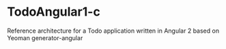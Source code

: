 # TodoAngular1-c
Reference architecture for a Todo application written in Angular 2 based on Yeoman generator-angular
